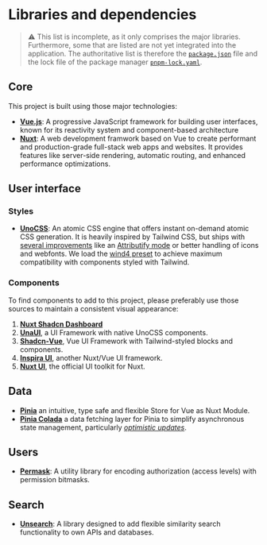 # Libraries and dependencies

> :warning: This list is incomplete, as it only comprises the major libraries. Furthermore, some that are listed are not yet integrated into the application. The authoritative list is therefore the [`package.json`](../package.json) file and the lock file of the package manager [`pnpm-lock.yaml`](../pnpm-lock.yaml).

## Core

This project is built using those major technologies:

- **[Vue.js](https://vuejs.org/)**: A progressive JavaScript framework for building user interfaces, known for its reactivity system and component-based architecture
- **[Nuxt](https://nuxt.com/)**: A web development framwork based on Vue to create performant and production-grade full-stack web apps and websites. It provides features like server-side rendering, automatic routing, and enhanced performance optimizations.

## User interface

### Styles

- **[UnoCSS](https://unocss.dev/)**: An atomic CSS engine that offers instant on-demand atomic CSS generation. It is heavily inspired by Tailwind CSS, but ships with [several improvements](https://unocss.dev/guide/why#tailwind-css) like an [Attributify mode](https://unocss.dev/presets/attributify#attributify-mode) or better handling of icons and webfonts. We load the [wind4 preset](https://unocss.dev/presets/wind4) to achieve maximum compatibility with components styled with Tailwind.

### Components

To find components to add to this project, please preferably use those sources to maintain a consistent visual appearance:

1. **[Nuxt Shadcn Dashboard](https://github.com/dianprata/nuxt-shadcn-dashboard)**
2. **[UnaUI](https://unaui.com/components)**, a UI Framework with native UnoCSS components.
3. **[Shadcn-Vue](https://www.shadcn-vue.com/)**, Vue UI Framework with Tailwind-styled blocks and components.
4. **[Inspira UI](https://github.com/unovue/inspira-ui)**, another Nuxt/Vue UI framework.
5. **[Nuxt UI](https://ui.nuxt.com)**, the official UI toolkit for Nuxt.

## Data

- **[Pinia](https://github.com/vuejs/pinia)** an intuitive, type safe and flexible Store for Vue as Nuxt Module.
- **[Pinia Colada](https://github.com/posva/pinia-colada)** a data fetching layer for Pinia to simplify asynchronous state management, particularly [_optimistic updates_](./data.md#optimistic-updates).

## Users

- **[Permask](https://github.com/dschewchenko/permask)**: A utility library for encoding authorization (access levels) with permission bitmasks.

## Search

- **[Unsearch](https://github.com/productdevbook/unsearch)**: A library designed to add flexible similarity search functionality to own APIs and databases.